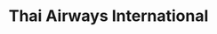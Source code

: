 ---
title: "Thai Airways International"
url: /karachi/thai-airways-international/
shop: travel agency
---